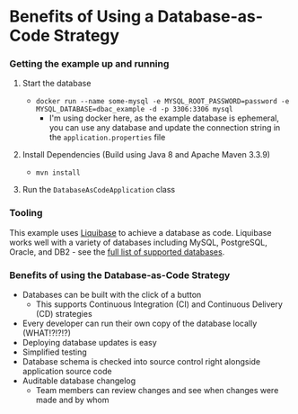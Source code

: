 # Benefits of Using a Database-as-Code Strategy

### Getting the example up and running

1. Start the database
    * `docker run --name some-mysql -e MYSQL_ROOT_PASSWORD=password -e MYSQL_DATABASE=dbac_example -d -p 3306:3306 mysql`
        * I'm using docker here, as the example database is ephemeral, you can use any 
        database and update the connection string in the `application.properties` file
    
2. Install Dependencies (Build using Java 8 and Apache Maven 3.3.9)

    * `mvn install`
    
3. Run the `DatabaseAsCodeApplication` class 

### Tooling

This example uses [Liquibase](http://www.liquibase.org/) to achieve a database as code.  Liquibase 
works well with a variety of databases including MySQL, PostgreSQL, Oracle, and DB2 - 
see the [full list of supported databases](http://www.liquibase.org/databases.html).
 
### Benefits of using the Database-as-Code Strategy

* Databases can be built with the click of a button
  * This supports Continuous Integration (CI) and Continuous Delivery (CD) strategies
* Every developer can run their own copy of the database locally (WHAT!?!?!?)
* Deploying database updates is easy
* Simplified testing
* Database schema is checked into source control right alongside application source code
* Auditable database changelog
  * Team members can review changes and see when changes were made and by whom

